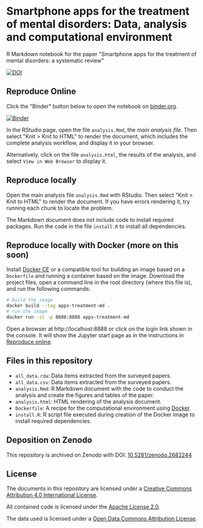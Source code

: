 # Smartphone apps for the treatment of mental disorders: Data, analysis and computational environment

R Markdown notebook for the paper "Smartphone apps for the treatment of mental disorders: a systematic review"

[![DOI](https://zenodo.org/badge/DOI/10.5281/zenodo.2682244.svg)](https://doi.org/10.5281/zenodo.2682244)

## Reproduce Online

Click the "Binder" button below to open the notebook on [binder.org](https://mybinder.org/).

[![Binder](https://mybinder.org/badge_logo.svg)](https://mybinder.org/v2/gh/cgranell/apps-treatment-mental-disorders/master?urlpath=rstudio)

In the RStudio page, open the file `analysis.Rmd`, the _main analysis file_. Then select "Knit > Knit to HTML" to render the document, which includes the complete analysis workflow, and display it in your browser. 

Alternatively, click on the file  `analysis.html`, the results of the analysis, and select `View in Web Browser` to display it. 

## Reproduce locally

Open the main analysis file `analysis.Rmd` with RStudio. Then select "Knit > Knit to HTML" to render the document. If you have errors rendering it, try running each chunk to locate the problem.

The Markdown document does not include code to install required packages. Run the code in the file `install.R` to install all dependencies.

## Reproduce locally with Docker (more on this soon)

Install [Docker CE](https://www.docker.com/community-edition) or a compatible tool for building an image based on a `Dockerfile` and running a container based on the image. Download the project files, open a command line in the root directory (where this file is), and run the following commands:

```bash
# build the image
docker build --tag apps-treatment-md .
# run the image
docker run -it -p 8888:8888 apps-treatment-md
```

Open a browser at http://localhost:8888 or click on the login link shown in the console. It will show the Jupyter start page as in the instructions in [Reproduce online](#reproduce-online).

## Files in this repository

- `all_data.rda`: Data items extracted from the surveyed papers.
- `all_data.csv`: Data items extracted from the surveyed papers.
- `analysis.Rmd`: R Markdown document with the code to conduct the analysis and create the figures and tables of the paper.
- `analysis.html`: HTML rendering of the analysis document.
- `Dockerfile`: A recipe for the computational environment using [Docker](https://en.wikipedia.org/wiki/Docker_(software)).
- `install.R`: R script file executed during creation of the Docker image to install required dependencies.

## Deposition on Zenodo

This repository is archived on Zenodo with DOI: [10.5281/zenodo.2682244](https://doi.org/10.5281/zenodo.2682244)


## License

The documents in this repository are licensed under a [Creative Commons Attribution 4.0 International License](https://creativecommons.org/licenses/by/4.0/).

All contained code is licensed under the [Apache License 2.0](https://choosealicense.com/licenses/apache-2.0/).

The data used is licensed under a [Open Data Commons Attribution License](https://opendatacommons.org/licenses/by/).
